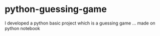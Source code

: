 # python-guessing-game
I developed a python basic project which is a guessing game ... made on python notebook
